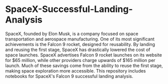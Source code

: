 # SpaceX-Successful-Landing-Analysis
SpaceX, founded by Elon Musk, is a company focused on space transportation and aerospace manufacturing. One of its most significant achievements is the Falcon 9 rocket, designed for reusability. By landing and reusing the first stage, SpaceX has drastically lowered the cost of space launches. SpaceX advertises Falcon 9 rocket launches on its website for $65 million, while other providers charge upwards of $165 million per launch. Much of these savings come from the ability to reuse the first stage, making space exploration more accessible.
This repository includes notebooks for SpaceX's Falcon 9 successful landing analysis.
